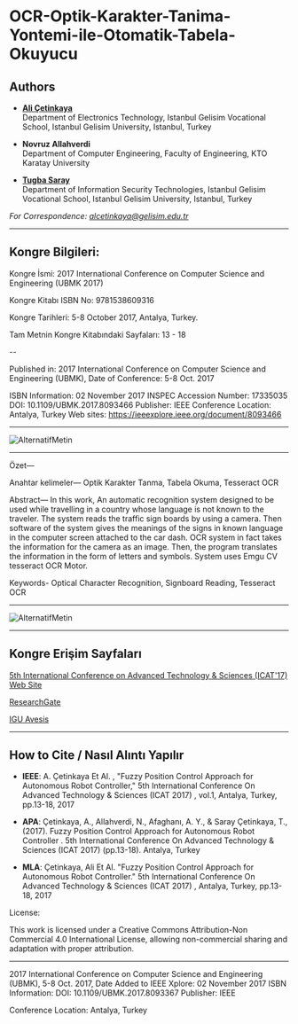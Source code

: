 # OCR-Optik-Karakter-Tanima-Yontemi-ile-Otomatik-Tabela-Okuyucu

## Authors

- **[Ali Çetinkaya](https://scholar.google.com.tr/citations?user=XSEW-NcAAAAJ)**     
Department of Electronics Technology, Istanbul Gelisim Vocational School, Istanbul Gelisim University, Istanbul, Turkey  

- **Novruz Allahverdi**    
Department of Computer Engineering, Faculty of Engineering, KTO Karatay University

- **[Tugba Saray](https://scholar.google.com.tr/citations?user=TL74kPEAAAAJ)**   
Department of Information Security Technologies, Istanbul Gelisim Vocational School, Istanbul Gelisim University, Istanbul, Turkey

*For Correspondence: alcetinkaya@gelisim.edu.tr*

---

## Kongre Bilgileri: 

Kongre İsmi: 2017 International Conference on Computer Science and Engineering (UBMK 2017)

Kongre Kitabı ISBN No: 9781538609316

Kongre Tarihleri: 5-8 October 2017, Antalya, Turkey.

Tam Metnin Kongre Kitabındaki Sayfaları: 13 - 18

--

Published in: 2017 International Conference on Computer Science and Engineering (UBMK), Date of Conference: 5-8 Oct. 2017

ISBN Information: 02 November 2017
INSPEC Accession Number: 17335035
DOI: 10.1109/UBMK.2017.8093466
Publisher: IEEE
Conference Location: Antalya, Turkey
Web sites: https://ieeexplore.ieee.org/document/8093466

---

![AlternatifMetin](https://github.com/acetinkaya/OCR-Optik-Karakter-Tanima-Yontemi-ile-Otomatik-Tabela-Okuyucu/blob/master/ocr_kongre.png)

---

Özet—

Anahtar kelimeler— Optik Karakter Tanma, Tabela Okuma, Tesseract OCR 

Abstract— In this work, An automatic recognition system designed to be used while travelling in a country whose language is not known to the traveler. The system reads the traffic sign boards by using a camera. Then software of the system gives the meanings of the signs in known language in the computer screen attached to the car dash. OCR system in fact takes the information for the camera as an image. Then, the program translates the information in the form of letters and symbols. System uses Emgu CV tesseract OCR Motor.

Keywords- Optical Character Recognition, Signboard Reading, Tesseract OCR

---

![AlternatifMetin](https://github.com/acetinkaya/OCR-Optik-Karakter-Tanima-Yontemi-ile-Otomatik-Tabela-Okuyucu/blob/master/yay%C4%B1n.png)

---

##  Kongre Erişim Sayfaları

[5th International Conference on Advanced Technology & Sciences (ICAT'17) Web Site](https://www.icatsconf.org/TURKEY2017/icat17)

[ResearchGate](https://www.researchgate.net/publication/317844965_Fuzzy_Position_Control_Approach_for_Autonomous_Robot_Controller)

[IGU Avesis](https://avesis.gelisim.edu.tr/yayin/8edde89c-4ec1-4a36-82a0-8d1a6473e6ff/fuzzy-position-control-approach-for-autonomous-robot-controller)

---

## How to Cite / Nasıl Alıntı Yapılır

- **IEEE**: A. Çetinkaya Et Al. , "Fuzzy Position Control Approach for Autonomous Robot Controller," 5th International Conference On Advanced Technology & Sciences (ICAT 2017) , vol.1, Antalya, Turkey, pp.13-18, 2017

- **APA**: Çetinkaya, A., Allahverdi, N., Afaghanı, A. Y., & Saray Çetinkaya, T., (2017). Fuzzy Position Control Approach for Autonomous Robot Controller . 5th International Conference On Advanced Technology & Sciences (ICAT 2017) (pp.13-18). Antalya, Turkey

- **MLA**: Çetinkaya, Ali Et Al. "Fuzzy Position Control Approach for Autonomous Robot Controller." 5th International Conference On Advanced Technology & Sciences (ICAT 2017) , Antalya, Turkey, pp.13-18, 2017

License:

This work is licensed under a Creative Commons Attribution-Non Commercial 4.0 International License, allowing non-commercial sharing and adaptation with proper attribution.

---




2017 International Conference on Computer Science and Engineering (UBMK), 5-8 Oct. 2017, Date Added to IEEE Xplore: 02 November 2017
ISBN Information: DOI: 10.1109/UBMK.2017.8093367
Publisher: IEEE

Conference Location: Antalya, Turkey
